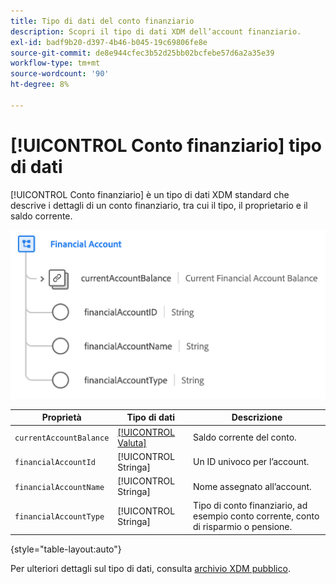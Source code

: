 ```yaml
---
title: Tipo di dati del conto finanziario
description: Scopri il tipo di dati XDM dell’account finanziario.
exl-id: badf9b20-d397-4b46-b045-19c69806fe8e
source-git-commit: de8e944cfec3b52d25bb02bcfebe57d6a2a35e39
workflow-type: tm+mt
source-wordcount: '90'
ht-degree: 8%

---
```


# [!UICONTROL Conto finanziario] tipo di dati

[!UICONTROL Conto finanziario] è un tipo di dati XDM standard che descrive i dettagli di un conto finanziario, tra cui il tipo, il proprietario e il saldo corrente.

![](../images/data-types/financial-account.png)

| Proprietà | Tipo di dati | Descrizione |
| --- | --- | --- |
| `currentAccountBalance` | [[!UICONTROL Valuta]](./currency.md) | Saldo corrente del conto. |
| `financialAccountId` | [!UICONTROL Stringa] | Un ID univoco per l’account. |
| `financialAccountName` | [!UICONTROL Stringa] | Nome assegnato all’account. |
| `financialAccountType` | [!UICONTROL Stringa] | Tipo di conto finanziario, ad esempio conto corrente, conto di risparmio o pensione. |

{style="table-layout:auto"}

Per ulteriori dettagli sul tipo di dati, consulta [archivio XDM pubblico](https://github.com/adobe/xdm/blob/master/docs/reference/datatypes/financial-account.schema.json).
